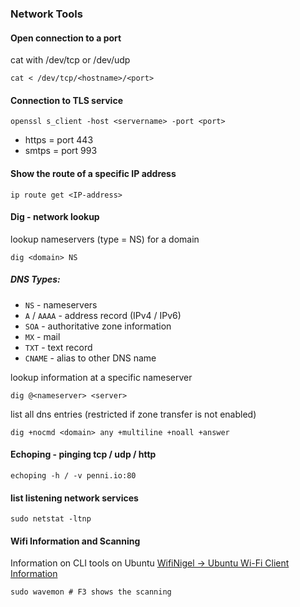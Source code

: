 ### Network Tools

#### Open connection to a port ###

cat with /dev/tcp or /dev/udp

```
cat < /dev/tcp/<hostname>/<port>
```

#### Connection to TLS service

```
openssl s_client -host <servername> -port <port>
```

* https = port 443
* smtps = port 993

#### Show the route of a specific IP address

```
ip route get <IP-address>
```

#### Dig - network lookup

lookup nameservers (type = NS) for a domain
```
dig <domain> NS
```

##### DNS Types:

* `NS` - nameservers
* `A` / `AAAA` - address record (IPv4 / IPv6)
* `SOA` - authoritative zone information
* `MX` - mail
* `TXT` - text record
* `CNAME` - alias to other DNS name

lookup information at a specific nameserver

```
dig @<nameserver> <server>
```

list all dns entries (restricted if zone transfer is not enabled)

```
dig +nocmd <domain> any +multiline +noall +answer
```

#### Echoping - pinging tcp / udp / http

```
echoping -h / -v penni.io:80
```

#### list listening network services

```
sudo netstat -ltnp
```

#### Wifi Information and Scanning

Information on CLI tools on Ubuntu [WifiNigel ->  Ubuntu Wi-Fi Client Information](https://wifinigel.blogspot.com/2018/01/ubuntu-wi-fi-client-information.html)

```
sudo wavemon # F3 shows the scanning
```
